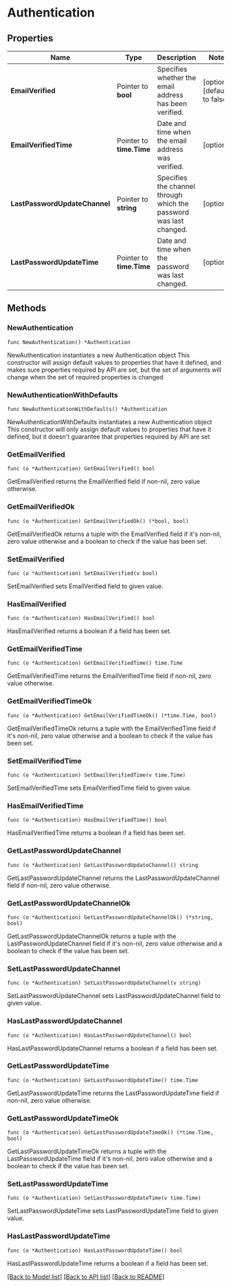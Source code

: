 # Authentication

## Properties

Name | Type | Description | Notes
------------ | ------------- | ------------- | -------------
**EmailVerified** | Pointer to **bool** | Specifies whether the email address has been verified. | [optional] [default to false]
**EmailVerifiedTime** | Pointer to **time.Time** | Date and time when the email address was verified. | [optional] 
**LastPasswordUpdateChannel** | Pointer to **string** | Specifies the channel through which the password was last changed. | [optional] 
**LastPasswordUpdateTime** | Pointer to **time.Time** | Date and time when the password was last changed. | [optional] 

## Methods

### NewAuthentication

`func NewAuthentication() *Authentication`

NewAuthentication instantiates a new Authentication object
This constructor will assign default values to properties that have it defined,
and makes sure properties required by API are set, but the set of arguments
will change when the set of required properties is changed

### NewAuthenticationWithDefaults

`func NewAuthenticationWithDefaults() *Authentication`

NewAuthenticationWithDefaults instantiates a new Authentication object
This constructor will only assign default values to properties that have it defined,
but it doesn't guarantee that properties required by API are set

### GetEmailVerified

`func (o *Authentication) GetEmailVerified() bool`

GetEmailVerified returns the EmailVerified field if non-nil, zero value otherwise.

### GetEmailVerifiedOk

`func (o *Authentication) GetEmailVerifiedOk() (*bool, bool)`

GetEmailVerifiedOk returns a tuple with the EmailVerified field if it's non-nil, zero value otherwise
and a boolean to check if the value has been set.

### SetEmailVerified

`func (o *Authentication) SetEmailVerified(v bool)`

SetEmailVerified sets EmailVerified field to given value.

### HasEmailVerified

`func (o *Authentication) HasEmailVerified() bool`

HasEmailVerified returns a boolean if a field has been set.

### GetEmailVerifiedTime

`func (o *Authentication) GetEmailVerifiedTime() time.Time`

GetEmailVerifiedTime returns the EmailVerifiedTime field if non-nil, zero value otherwise.

### GetEmailVerifiedTimeOk

`func (o *Authentication) GetEmailVerifiedTimeOk() (*time.Time, bool)`

GetEmailVerifiedTimeOk returns a tuple with the EmailVerifiedTime field if it's non-nil, zero value otherwise
and a boolean to check if the value has been set.

### SetEmailVerifiedTime

`func (o *Authentication) SetEmailVerifiedTime(v time.Time)`

SetEmailVerifiedTime sets EmailVerifiedTime field to given value.

### HasEmailVerifiedTime

`func (o *Authentication) HasEmailVerifiedTime() bool`

HasEmailVerifiedTime returns a boolean if a field has been set.

### GetLastPasswordUpdateChannel

`func (o *Authentication) GetLastPasswordUpdateChannel() string`

GetLastPasswordUpdateChannel returns the LastPasswordUpdateChannel field if non-nil, zero value otherwise.

### GetLastPasswordUpdateChannelOk

`func (o *Authentication) GetLastPasswordUpdateChannelOk() (*string, bool)`

GetLastPasswordUpdateChannelOk returns a tuple with the LastPasswordUpdateChannel field if it's non-nil, zero value otherwise
and a boolean to check if the value has been set.

### SetLastPasswordUpdateChannel

`func (o *Authentication) SetLastPasswordUpdateChannel(v string)`

SetLastPasswordUpdateChannel sets LastPasswordUpdateChannel field to given value.

### HasLastPasswordUpdateChannel

`func (o *Authentication) HasLastPasswordUpdateChannel() bool`

HasLastPasswordUpdateChannel returns a boolean if a field has been set.

### GetLastPasswordUpdateTime

`func (o *Authentication) GetLastPasswordUpdateTime() time.Time`

GetLastPasswordUpdateTime returns the LastPasswordUpdateTime field if non-nil, zero value otherwise.

### GetLastPasswordUpdateTimeOk

`func (o *Authentication) GetLastPasswordUpdateTimeOk() (*time.Time, bool)`

GetLastPasswordUpdateTimeOk returns a tuple with the LastPasswordUpdateTime field if it's non-nil, zero value otherwise
and a boolean to check if the value has been set.

### SetLastPasswordUpdateTime

`func (o *Authentication) SetLastPasswordUpdateTime(v time.Time)`

SetLastPasswordUpdateTime sets LastPasswordUpdateTime field to given value.

### HasLastPasswordUpdateTime

`func (o *Authentication) HasLastPasswordUpdateTime() bool`

HasLastPasswordUpdateTime returns a boolean if a field has been set.


[[Back to Model list]](../README.md#documentation-for-models) [[Back to API list]](../README.md#documentation-for-api-endpoints) [[Back to README]](../README.md)


